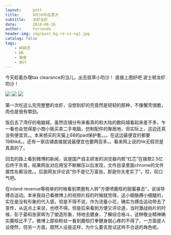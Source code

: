 ```yaml
---
layout:     post
title:      8月16号在港大
subtitle:   龙虾龙虾
date:       2018-08-16
author:     Fernando
header-img: img/post-bg-re-vs-ng2.jpg
catalog: false
tags:
    - 碎碎念
    - HK
    - 美食
    - 旅行
---
```


今天趁着办理tax clearance的当儿，出去拔草小叻沙！
直接上图好吧
波士顿龙虾叻沙！ 

<!-- <img src="../img/0816/0816_1.jpeg" width="80%"/>
<img src="../img/0816/0816_2.jpeg" width="80%"/>
<img src="../img/0816/0816_3.jpeg" width="80%"/> -->

![](https://ws3.sinaimg.cn/large/006tKfTcgy1g0n78t1pdxj31400u0qig.jpg)
![](https://ws2.sinaimg.cn/large/006tKfTcgy1g0n7bo132zj30u01cznhn.jpg)
![](https://ws2.sinaimg.cn/large/006tKfTcgy1g0n7c3fi2vj30u01404cr.jpg)


第一次吃这么完完整整的龙虾，没想到虾的壳竟然是韧韧的那种，不像蟹壳很脆，肉也是很有嚼劲。

饭后去了湾仔的电脑城，虽然店铺分布来看真的和大陆的数码城看起来差不多，乍一看也会觉得是小商小贩买卖二手电脑，仿制配件的聚居地，但实际上，这边还真没有便宜货。。本来想买的天猫上68的pad保护套。。。在这边最便宜的都要198hkd。。还有一家店铺直接就说最便宜也要两百多。。看来网上说的hk无假货是真真的了。

回去的路上看到微博的新闻，说是国产自主研发的浏览器内核“红芯”在拨款2.5亿后终于杀青，结果网友对应用宝不断解压以后发现，文件目录里面chrome的文件属性名都没改。。后面网友评论说“你不是亿万富翁，那是你太老实了”。哎，叹口气吧。

在inland revenue等税单的时候看到票圈有人转“方便喷鹿晗的甜蜜暴击”，说误导搏击运动。本来我自己看微博上的视频片段的时候就觉得，这小细胳膊小细腿的，实在是没有形象的代入感，但是不得不说，作为流量小花，确实为搏击运动带去了宣传，从这点上来说，也喷不得。但是后来看到方便又评论道，当时激战拍片的时候，彭于晏和张家辉为了塑造形象，特地去健身，了解综合格斗，这种敬业精神确实鹿晗比不了。微博上那些粉丝一看到鹿晗打拳健身就心疼的不得了，一方面是人设使然，但另一方面，既然人设是这样，为什么要去尝试这样不合适的角色呢。